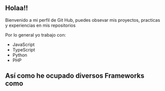 ## Holaa!!
Bienvenido a mi perfil de Git Hub, puedes obsevar mis proyectos, practicas y experiencias en mis repositorios

Por lo general yo trabajo con:
- JavaScript
- TypeScript
- Python
- PHP

Así como he ocupado diversos Frameworks como
- 

<!--
**GabrielGLuna/GabrielGLuna** is a ✨ _special_ ✨ repository because its `README.md` (this file) appears on your GitHub profile.

Here are some ideas to get you started:

- 🔭 I’m currently working on ...
- 🌱 I’m currently learning ...
- 👯 I’m looking to collaborate on ...
- 🤔 I’m looking for help with ...
- 💬 Ask me about ...
- 📫 How to reach me: ...
- 😄 Pronouns: ...
- ⚡ Fun fact: ...
-->
